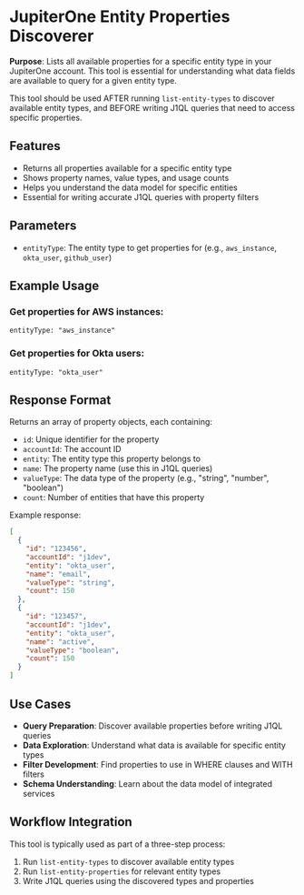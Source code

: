 # JupiterOne Entity Properties Discoverer

**Purpose**: Lists all available properties for a specific entity type in your JupiterOne account. This tool is essential for understanding what data fields are available to query for a given entity type.

This tool should be used AFTER running `list-entity-types` to discover available entity types, and BEFORE writing J1QL queries that need to access specific properties.

## Features
- Returns all properties available for a specific entity type
- Shows property names, value types, and usage counts
- Helps you understand the data model for specific entities
- Essential for writing accurate J1QL queries with property filters

## Parameters
- `entityType`: The entity type to get properties for (e.g., `aws_instance`, `okta_user`, `github_user`)

## Example Usage

### Get properties for AWS instances:
```
entityType: "aws_instance"
```

### Get properties for Okta users:
```
entityType: "okta_user"
```

## Response Format
Returns an array of property objects, each containing:
- `id`: Unique identifier for the property
- `accountId`: The account ID
- `entity`: The entity type this property belongs to
- `name`: The property name (use this in J1QL queries)
- `valueType`: The data type of the property (e.g., "string", "number", "boolean")
- `count`: Number of entities that have this property

Example response:
```json
[
  {
    "id": "123456",
    "accountId": "j1dev",
    "entity": "okta_user",
    "name": "email",
    "valueType": "string",
    "count": 150
  },
  {
    "id": "123457",
    "accountId": "j1dev",
    "entity": "okta_user",
    "name": "active",
    "valueType": "boolean",
    "count": 150
  }
]
```

## Use Cases
- **Query Preparation**: Discover available properties before writing J1QL queries
- **Data Exploration**: Understand what data is available for specific entity types
- **Filter Development**: Find properties to use in WHERE clauses and WITH filters
- **Schema Understanding**: Learn about the data model of integrated services

## Workflow Integration
This tool is typically used as part of a three-step process:
1. Run `list-entity-types` to discover available entity types
2. Run `list-entity-properties` for relevant entity types
3. Write J1QL queries using the discovered types and properties